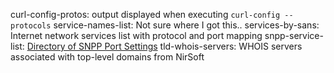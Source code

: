 curl-config-protos: output displayed when executing `curl-config --protocols`
service-names-list: Not sure where I got this..
services-by-sans: Internet network services list with protocol and port mapping
snpp-service-list: [Directory of SNPP Port Settings](https://www.notepage.net/snpp.htm)
tld-whois-servers: WHOIS servers associated with top-level domains from NirSoft
